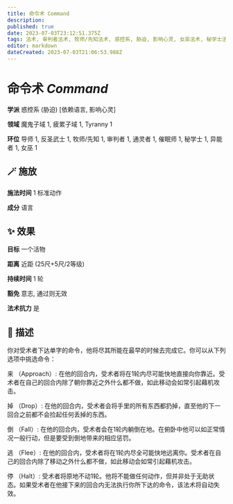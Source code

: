 ```yaml
---
title: 命令术 Command
description: 
published: true
date: 2023-07-03T23:12:51.375Z
tags: 法术, 审判者法术, 牧师/先知法术, 惑控系, 胁迫, 影响心灵, 女巫法术, 秘学士法术, 1环法术, 异能者法术, 催眠师法术, 通灵者法术, 反圣武士法术, 导师法术, 依赖语言, 疲累子域, 魔鬼子域, tyranny
editor: markdown
dateCreated: 2023-07-03T21:06:53.988Z
---
```


# **命令术** *Command*

**学派** 惑控系 (胁迫) \[依赖语言, 影响心灵\] 

**领域** 魔鬼子域 1, 疲累子域 1, Tyranny 1

**环位** 导师 1, 反圣武士 1, 牧师/先知 1, 审判者 1, 通灵者 1, 催眠师 1, 秘学士 1, 异能者 1, 女巫 1

## 🪄 施放

**施法时间** 1 标准动作

**成分** 语言

## ✨ 效果 

**目标** 一个活物 

**距离** 近距 (25尺+5尺/2等级)  

**持续时间** 1 轮 

**豁免** 意志, 通过则无效

**法术抗力** 是

## 📖 描述

你对受术者下达单字的命令，他将尽其所能在最早的时候去完成它。你可以从下列选项中挑选命令：

  来 （Approach）: 在他的回合内，受术者将在1轮内尽可能快地直接向你靠近。受术者在自己的回合内除了朝你靠近之外什么都不做，如此移动会如常引起藉机攻击。

  掉 （Drop）: 在他的回合内，受术者会将手里的所有东西都扔掉，直至他的下一回合之前都不会捡起任何丢掉的东西。

  倒 （Fall）: 在他的回合内，受术者会在1轮内躺倒在地。在俯卧中他可以如正常情况一般行动，但是要受到倒地带来的相应惩罚。

  逃 （Flee）: 在他的回合内，受术者将在1轮内尽全可能快地远离你。受术者在自己的回合内除了移动之外什么都不做，如此移动会如常引起藉机攻击。

  停 （Halt）: 受术者将原地不动1轮。他将不能做任何动作，但并非处于无助状态。如果受术者在他接下来的回合内无法执行你所下达的命令，该法术将自动失效。
    